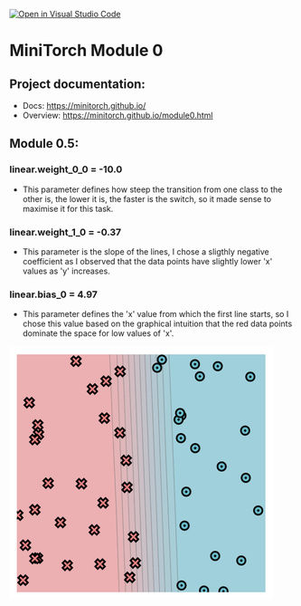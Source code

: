 [![Open in Visual Studio Code](https://classroom.github.com/assets/open-in-vscode-c66648af7eb3fe8bc4f294546bfd86ef473780cde1dea487d3c4ff354943c9ae.svg)](https://classroom.github.com/online_ide?assignment_repo_id=8271641&assignment_repo_type=AssignmentRepo)

# MiniTorch Module 0
## Project documentation:
* Docs: https://minitorch.github.io/
* Overview: https://minitorch.github.io/module0.html

## Module 0.5:
### linear.weight_0_0  = -10.0
- This parameter defines how steep the transition from one class to the other is, the lower it is, the faster is the switch, so it made sense to maximise it for this task.
### linear.weight_1_0 = -0.37
- This parameter is the slope of the lines, I chose a sligthly negative coefficient as I observed that the data points have slightly lower 'x' values as 'y' increases.
### linear.bias_0 = 4.97
- This parameter defines the 'x' value from which the first line starts, so I chose this value based on the graphical intuition that the red data points dominate the space for low values of 'x'. 

![alt text](./classification.png)
